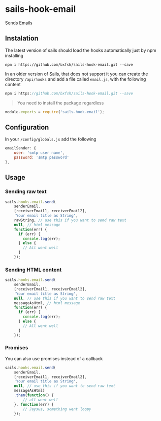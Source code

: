 # sails-hook-email

Sends Emails

## Instalation

The latest version of sails should load the hooks automatically just by npm installing

```
npm i https://github.com/bxfsh/sails-hook-email.git --save
```

In an older version of Sails, that does not support it you can create the directory `/api/hooks` and add a file called `email.js`, with the following content

```js
npm i https://github.com/bxfsh/sails-hook-email.git --save
```
> You need to install the package regardless

```js
module.exports = require('sails-hook-email');
```

## Configuration

In your `/config/globals.js` add the following

```js
emailSender: {
    user: 'smtp user name',
    password: 'smtp password'
},
```

## Usage

### Sending raw text
```js
sails.hooks.email.send(
    senderEmail, 
    [receiverEmail1, receiverEmail2],
    'Your email title as String',
    rawString, // use this if you want to send raw text
    null, // html message
    function(err) {
      if (err) {
        console.log(err);
      } else {
        // All went well
      }
    });
```

### Sending HTML content
```js
sails.hooks.email.send(
    senderEmail, 
    [receiverEmail1, receiverEmail2],
    'Your email title as String',
    null, // use this if you want to send raw text
    messageAsHtml, // html message
    function(err) {
      if (err) {
        console.log(err);
      } else {
        // All went well
      }
    });
```

### Promises

You can also use promises instead of a callback

```js
sails.hooks.email.send(
    senderEmail, 
    [receiverEmail1, receiverEmail2],
    'Your email title as String',
    null, // use this if you want to send raw text
    messageAsHtml)
    .then(function() {
        // all went well
    }, function(err) {
        // Jaysus, something went loopy
    });
```
